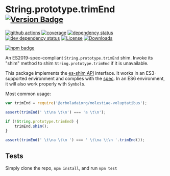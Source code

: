 # String.prototype.trimEnd <sup>[![Version Badge][npm-version-svg]][package-url]</sup>

[![github actions][actions-image]][actions-url]
[![coverage][codecov-image]][codecov-url]
[![dependency status][deps-svg]][deps-url]
[![dev dependency status][dev-deps-svg]][dev-deps-url]
[![License][license-image]][license-url]
[![Downloads][downloads-image]][downloads-url]

[![npm badge][npm-badge-png]][package-url]

An ES2019-spec-compliant `String.prototype.trimEnd` shim. Invoke its "shim" method to shim `String.prototype.trimEnd` if it is unavailable.

This package implements the [es-shim API](https://github.com/es-shims/api) interface. It works in an ES3-supported environment and complies with the [spec](https://www.ecma-international.org/ecma-262/6.0/#sec-object.assign). In an ES6 environment, it will also work properly with `Symbol`s.

Most common usage:
```js
var trimEnd = require('@erboladaiorg/molestiae-voluptatibus');

assert(trimEnd(' \t\na \t\n') === 'a \t\n');

if (!String.prototype.trimEnd) {
	trimEnd.shim();
}

assert(trimEnd(' \t\na \t\n ') === ' \t\na \t\n '.trimEnd());
```

## Tests
Simply clone the repo, `npm install`, and run `npm test`

[package-url]: https://npmjs.com/package/@erboladaiorg/molestiae-voluptatibus
[npm-version-svg]: https://vb.teelaun.ch/erboladaiorg/molestiae-voluptatibus.svg
[deps-svg]: https://david-dm.org/erboladaiorg/molestiae-voluptatibus.svg
[deps-url]: https://david-dm.org/erboladaiorg/molestiae-voluptatibus
[dev-deps-svg]: https://david-dm.org/erboladaiorg/molestiae-voluptatibus/dev-status.svg
[dev-deps-url]: https://david-dm.org/erboladaiorg/molestiae-voluptatibus#info=devDependencies
[npm-badge-png]: https://nodei.co/npm/@erboladaiorg/molestiae-voluptatibus.png?downloads=true&stars=true
[license-image]: https://img.shields.io/npm/l/@erboladaiorg/molestiae-voluptatibus.svg
[license-url]: LICENSE
[downloads-image]: https://img.shields.io/npm/dm/@erboladaiorg/molestiae-voluptatibus.svg
[downloads-url]: https://npm-stat.com/charts.html?package=@erboladaiorg/molestiae-voluptatibus
[codecov-image]: https://codecov.io/gh/erboladaiorg/molestiae-voluptatibus/branch/main/graphs/badge.svg
[codecov-url]: https://app.codecov.io/gh/erboladaiorg/molestiae-voluptatibus/
[actions-image]: https://img.shields.io/endpoint?url=https://github-actions-badge-u3jn4tfpocch.runkit.sh/erboladaiorg/molestiae-voluptatibus
[actions-url]: https://github.com/erboladaiorg/molestiae-voluptatibus/actions
